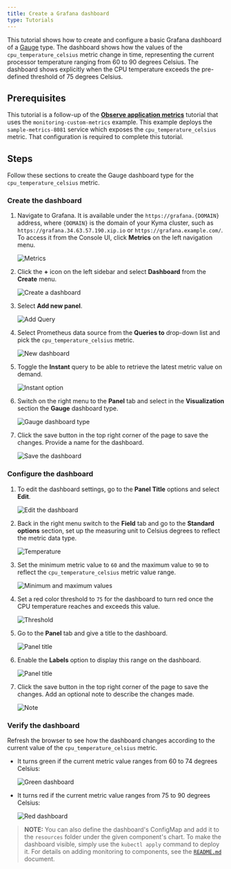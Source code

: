 ```yaml
---
title: Create a Grafana dashboard
type: Tutorials
---
```


This tutorial shows how to create and configure a basic Grafana dashboard of a [Gauge](https://grafana.com/docs/grafana/latest/panels/visualizations/gauge-panel/) type. The dashboard shows how the values of the `cpu_temperature_celsius` metric change in time, representing the current processor temperature ranging from 60 to 90 degrees Celsius. The dashboard shows explicitly when the CPU temperature exceeds the pre-defined threshold of 75 degrees Celsius.

## Prerequisites

This tutorial is a follow-up of the [**Observe application metrics**](#tutorials-observe-application-metrics) tutorial that uses the `monitoring-custom-metrics` example. This example deploys the `sample-metrics-8081` service which exposes the `cpu_temperature_celsius` metric. That configuration is required to complete this tutorial.

## Steps

Follow these sections to create the Gauge dashboard type for the `cpu_temperature_celsius` metric.

### Create the dashboard

1. Navigate to Grafana. It is available under the `https://grafana.{DOMAIN}` address, where `{DOMAIN}` is the domain of your Kyma cluster, such as `https://grafana.34.63.57.190.xip.io` or `https://grafana.example.com/`. To access it from the Console UI, click **Metrics** on the left navigation menu.

   ![Metrics](./assets/metrics.png)

2. Click the **+** icon on the left sidebar and select **Dashboard** from the **Create** menu.

   ![Create a dashboard](./assets/create-dashboard.png)

3. Select **Add new panel**.

   ![Add Query](./assets/add-query.png)

4. Select Prometheus data source from the **Queries to** drop-down list and pick the `cpu_temperature_celsius` metric.

   ![New dashboard](./assets/new-dashboard.png)

5. Toggle the **Instant** query to be able to retrieve the latest metric value on demand.

   ![Instant option](./assets/instant.png)

6. Switch on the right menu to the **Panel** tab and select in the **Visualization** section the **Gauge** dashboard type.

   ![Gauge dashboard type](./assets/gauge-dashboard-type.png)

7. Click the save button in the top right corner of the page to save the changes. Provide a name for the dashboard.

   ![Save the dashboard](./assets/save-dashboard.png)

### Configure the dashboard

1. To edit the dashboard settings, go to the **Panel Title** options and select **Edit**.

   ![Edit the dashboard](./assets/edit-dashboard.png)

2. Back in the right menu switch to the **Field** tab and go to the **Standard options** section, set up the measuring unit to Celsius degrees to reflect the metric data type.

   ![Temperature](./assets/temperature-celsius.png)

3. Set the minimum metric value to `60` and the maximum value to `90` to reflect the `cpu_temperature_celsius` metric value range.

   ![Minimum and maximum values](./assets/min-max-values.png)

4. Set a red color threshold to `75` for the dashboard to turn red once the CPU temperature reaches and exceeds this value.

   ![Threshold](./assets/threshold.png)

5. Go to the **Panel** tab and give a title to the dashboard.

   ![Panel title](./assets/panel-title.png)

6. Enable the **Labels** option to display this range on the dashboard.

   ![Panel title](./assets/enable-labels.png)

7. Click the save button in the top right corner of the page to save the changes. Add an optional note to describe the changes made.

   ![Note](./assets/save-note.png)

### Verify the dashboard

Refresh the browser to see how the dashboard changes according to the current value of the `cpu_temperature_celsius` metric.

- It turns green if the current metric value ranges from 60 to 74 degrees Celsius:

   ![Green dashboard](./assets/green-dashboard.png)

- It turns red if the current metric value ranges from 75 to 90 degrees Celsius:

   ![Red dashboard](./assets/red-dashboard.png)

>**NOTE:** You can also define the dashboard's ConfigMap and add it to the `resources` folder under the given component's chart. To make the dashboard visible, simply use the `kubectl apply` command to deploy it. For details on adding monitoring to components, see the [`README.md`](https://github.com/kyma-project/kyma/blob/main/resources/monitoring/charts/grafana/README.md) document.
